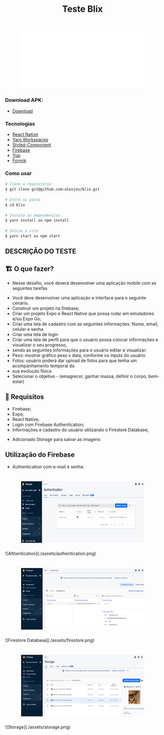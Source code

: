 <h1 align="center">Teste Blix</h1>

<h1 align="center">
<img
    alt="blix"
    src="./assets/blixLogo.png"
    width=400
    height=200    
  />
</h1>


### Download APK:

- [Download](https://firebasestorage.googleapis.com/v0/b/blix-c47a3.appspot.com/o/Blix.apk?alt=media&token=d11c2deb-e967-497d-9f08-25334303fe1a&_gl=1*q92kan*_ga*MTc1ODY4Mjk1NC4xNjg4NTY5Mjk2*_ga_CW55HF8NVT*MTY5NzAwNzUzNi4yOS4xLjE2OTcwMDgxNDUuOS4wLjA.)


### Tecnologias

- [React Native](https://reactnative.dev//)
- [Yarn Workspaces](https://classic.yarnpkg.com/en/docs/workspaces/)
- [Styled-Component](https://styled-components.com/)
- [Firebase](https://firebase.google.com/?hl=pt)
- [Yup](https://github.com/jquense/yup)
- [Formik](https://formik.org/)


### Como usar

```bash
# Clone o repositório
$ git clone git@github.com:alexjou/blix.git

# Entre na pasta
$ cd blix

# Instale as dependencias
$ yarn install ou npm install

# Inicie o site
$ yarn start ou npm start
```

###


## DESCRIÇÃO DO TESTE


## 🏗 O que fazer?

- Nesse desafio, você deverá desenvolver uma aplicação mobile com as seguintes tarefas
* Você deve desenvolver uma aplicação e interface para o seguinte cenário.
* Construir um projeto na firebase;
* Criar um projeto Expo e React Native que possa rodar em emuladores e/ou Expo Go;
* Criar uma tela de cadastro com as seguintes informações: Nome, email, celular e senha
* Criar uma tela de login
* Criar uma tela de perfil para que o usuário possa colocar informações e visualizar o seu progresso,
* sendo as seguintes informações para o usuário editar e visualizar:
* Peso: mostrar gráfico peso x data, conforme os inputs do usuário
* Fotos: usuário poderá dar upload de fotos para que tenha um acompanhamento temporal da
* sua evolução física
* Selecionar o objetivo - (emagrecer, ganhar massa, definir o corpo, bem-estar)


## 🚨 Requisitos

* Firebase;
* Expo;
* React Native;
* Login com Firebase Authentication;
* Informações e cadastro do usuário utilizando o Firestore Database;

+ Adicionado Storage para salvar as imagens

## Utilização do Firebase

- Authentication com e-mail e senha:
<h1 align="center">
<img
    alt="authentication"
    src="./assets/authentication.png"
    width=400
    height=200    
  />
</h1>
![Althentication](./assets/authentication.png)


<h1 align="center">
<img
    alt="firestore"
    src="./assets/firestore.png"
    width=400
    height=200    
  />
</h1>
![Firestore Database](./assets/firestore.png)


<h1 align="center">
<img
    alt="storage"
    src="./assets/storage.png"
    width=400
    height=200    
  />
</h1>
![Storage](./assets/storage.png)